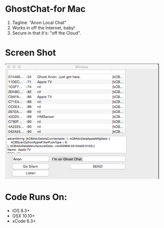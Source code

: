 # GhostChat-for Mac 
1. Tagline: "Anon Local Chat" 
2. Works in off the Internet, baby!
3. Secure in that it's: "off the Cloud".  

# Screen Shot
![ScreenShot](https://github.com/samuraipapa/GhostChat/blob/master/screen.png) 

# Code Runs On:
+ iOS 8.3+
+ OSX 10.10+
+ xCode 6.3+  
 
